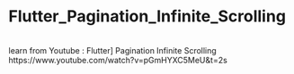 # Flutter_Pagination_Infinite_Scrolling

<br>
learn from Youtube : 
Flutter] Pagination Infinite Scrolling 
<br>
https://www.youtube.com/watch?v=pGmHYXC5MeU&t=2s
